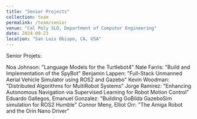 ```yaml
---
title: "Senior Projects"
collection: team
permalink: /team/senior
venue: "Cal Poly SLO, Department of Computer Engineering"
date: 2024-09-23
location: "San Luis Obispo, CA, USA"
---
```

Senior Projets:

Noa Johnson: "Language Models for the Turtlebot4"
Nate Farris: "Build and Implementation of the SpyBot"
Benjamin Lappen: "Full-Stack Unmanned Aerial Vehicle Simulator using ROS2 and Gazebo"
Kevin Woodman: "Distributed Algorithms for MultiRobot Systems"
Jorge Ramirez: "Enhancing Autonomous Navigation via Supervised Learning for Robot Motion Control"
Eduardo Gallegos, Emanuel Gonzalez: "Building GoBilda GazeboSim simulation for ROS2 Humble"
Connor Meny, Elliot Orr: "The Amiga Robot and the Orin Nano Driver"
